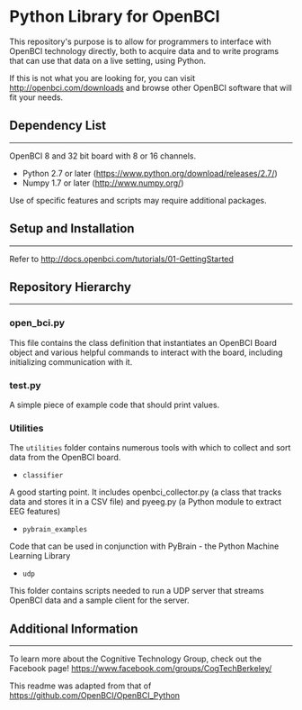 Python Library for OpenBCI
==============
This repository's purpose is to allow for programmers to interface with OpenBCI technology directly, both to acquire data and to write programs that can use that data on a live setting, using Python.

If this is not what you are looking for, you can visit http://openbci.com/downloads and browse other OpenBCI software that will fit your needs.

## Dependency List
--------------

OpenBCI 8 and 32 bit board with 8 or 16 channels.
* Python 2.7 or later (https://www.python.org/download/releases/2.7/)
* Numpy 1.7 or later (http://www.numpy.org/)

Use of specific features and scripts may require additional packages.

## Setup and Installation
-------------
Refer to http://docs.openbci.com/tutorials/01-GettingStarted 

## Repository Hierarchy
--------------
### open_bci.py

This file contains the class definition that instantiates an OpenBCI Board object and various helpful commands to interact with the board, including initializing communication with it.

### test.py

A simple piece of example code that should print values. 

### Utilities

The `utilities` folder contains numerous tools with which to collect and sort data from the OpenBCI board.

* `classifier`

 A good starting point. It includes openbci_collector.py (a class that tracks data and stores it in a CSV file) and pyeeg.py (a Python module to extract EEG features)

* `pybrain_examples`

 Code that can be used in conjunction with PyBrain - the Python Machine Learning Library

* `udp`

 This folder contains scripts needed to run a UDP server that streams OpenBCI data and a sample client for the server.

## Additional Information
-------------------

To learn more about the Cognitive Technology Group, check out the Facebook page!
https://www.facebook.com/groups/CogTechBerkeley/

This readme was adapted from that of https://github.com/OpenBCI/OpenBCI_Python

